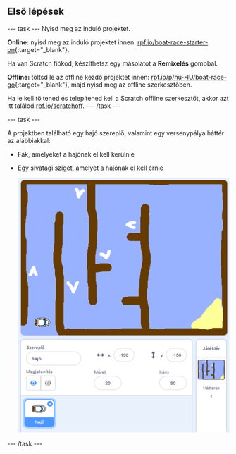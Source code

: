 ## Első lépések

--- task --- Nyisd meg az induló projektet.

**Online:** nyisd meg az induló projektet innen: [rpf.io/boat-race-starter-on](http://rpf.io/boat-race-starter-on){:target="_blank"}.

Ha van Scratch fiókod, készíthetsz egy másolatot a **Remixelés** gombbal.

**Offline:** töltsd le az offline kezdő projektet innen: [rpf.io/p/hu-HU/boat-race-go](http://rpf.io/p/hu-HU/boat-race-go){:target="_blank"}, majd nyisd meg az offline szerkesztőben.

Ha le kell töltened és telepítened kell a Scratch offline szerkesztőt, akkor azt itt találod:[rpf.io/scratchoff](http://rpf.io/scratchoff). --- /task ---

--- task ---

A projektben található egy hajó szereplő, valamint egy versenypálya háttér az alábbiakkal:

- Fák, amelyeket a hajónak el kell kerülnie
- Egy sivatagi sziget, amelyet a hajónak el kell érnie
    
    ![képernyőkép](images/boat-starter.png)

--- /task ---